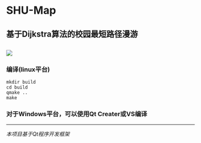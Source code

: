 # SHU-Map
## 基于Dijkstra算法的校园最短路径漫游

![](https://i.loli.net/2021/09/20/JM8GR4qZgaQmV1I.png)
---
### 编译(linux平台)

```
mkdir build
cd build
qmake ..
make
```
### 对于Windows平台，可以使用Qt Creater或VS编译


---
*本项目基于Qt程序开发框架*